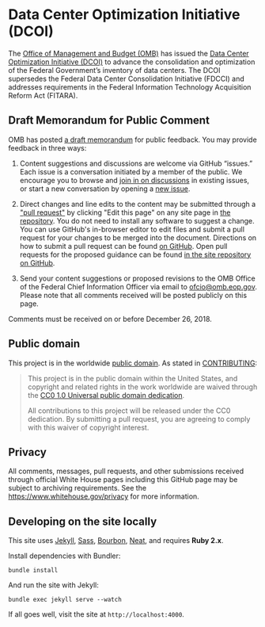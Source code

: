 # Data Center Optimization Initiative (DCOI)

The [Office of Management and Budget (OMB)](https://www.whitehouse.gov/omb/) has issued the [Data Center Optimization Initiative (DCOI)](https://www.whitehouse.gov/sites/default/files/omb/memoranda/2016/m_16_19_1.pdf) to advance the consolidation and optimization of the Federal Government’s inventory of data centers.  The DCOI supersedes the Federal Data Center Consolidation Initiative (FDCCI) and addresses requirements in the Federal Information Technology Acquisition Reform Act (FITARA).

## Draft Memorandum for Public Comment

OMB has posted [a draft memorandum](https://datacenters.cio.gov/policy/) for public feedback. You may provide feedback in three ways:

1. Content suggestions and discussions are welcome via GitHub “issues.” Each issue is a conversation initiated by a member of the public. We encourage you to browse and [join in on discussions](https://github.com/WhiteHouse/datacenters/issues) in existing issues, or start a new conversation by opening a [new issue](https://github.com/WhiteHouse/datacenters/issues/new).

2. Direct changes and line edits to the content may be submitted through a ["pull request"](https://help.github.com/articles/creating-a-pull-request) by clicking "Edit this page" on any site page in [the repository](https://github.com/WhiteHouse/datacenters/tree/gh-pages/pages/). You do not need to install any software to suggest a change. You can use GitHub's in-browser editor to edit files and submit a pull request for your changes to be merged into the document. Directions on how to submit a pull request can be found [on GitHub](https://help.github.com/articles/creating-a-pull-request). Open pull requests for the proposed guidance can be found [in the site repository on GitHub](https://github.com/WhiteHouse/datacenters/pulls).

3. Send your content suggestions or proposed revisions to the OMB Office of the Federal Chief Information Officer via email to [ofcio@omb.eop.gov](mailto:ofcio@omb.eop.gov). Please note that all comments received will be posted publicly on this page.

Comments must be received on or before December 26, 2018.

## Public domain

This project is in the worldwide [public domain](LICENSE.md). As stated in [CONTRIBUTING](CONTRIBUTING.md):

> This project is in the public domain within the United States, and copyright and related rights in the work worldwide are waived through the [CC0 1.0 Universal public domain dedication](https://creativecommons.org/publicdomain/zero/1.0/).
>
> All contributions to this project will be released under the CC0 dedication. By submitting a pull request, you are agreeing to comply with this waiver of copyright interest.

## Privacy

All comments, messages, pull requests, and other submissions received through official White House pages including this GitHub page may be subject to archiving requirements. See the https://www.whitehouse.gov/privacy for more information.

## Developing on the site locally

This site uses [Jekyll](http://jekyllrb.com), [Sass](http://sass-lang.com), [Bourbon](http://bourbon.io), [Neat](http://neat.bourbon.io), and requires **Ruby 2.x**.

Install dependencies with Bundler:

```
bundle install
```

And run the site with Jekyll:

```
bundle exec jekyll serve --watch
```

If all goes well, visit the site at `http://localhost:4000`.
